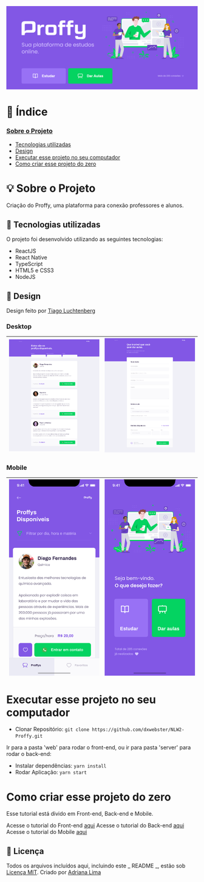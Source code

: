<p align="center">
  <img src="./readme/Home.png"/>
</p>

# 📑 Índice

### [Sobre o Projeto](#-sobre-o-projeto)

- [Tecnologias utilizadas](#-tecnologias-utilizadas)
- [Design](#-design)
- [Executar esse projeto no seu computador](#Executar-esse-projeto-no-seu-computador)
- [Como criar esse projeto do zero](#Como-criar-esse-projeto-do-zero)

# 💡 Sobre o Projeto

Criação do Proffy, uma plataforma para conexão professores e alunos.

## 🚀 Tecnologias utilizadas

O projeto foi desenvolvido utilizando as seguintes tecnologias:

- ReactJS
- React Native
- TypeScript
- HTML5 e CSS3
- NodeJS

## 🎨 Design

Design feito por [Tiago Luchtenberg](https://www.instagram.com/tiagoluchtenberg/)

### Desktop

| <img src="./readme/preview-web.png" width=500 /> | <img src="./readme/Formulário.png" width=500 /> |
| ------------------------------------------------ | ----------------------------------------------- |


### Mobile

| <img src="./readme/preview-mobile.png" width=300 /> | <img src="./readme/Home-mobile.png" width=300 /> |
| --------------------------------------------------- | ------------------------------------------------ |


# Executar esse projeto no seu computador

- Clonar Repositório: `git clone https://github.com/dxwebster/NLW2-Proffy.git`

Ir para a pasta 'web' para rodar o front-end, ou ir para pasta 'server' para rodar o back-end:

- Instalar dependências: `yarn install`
- Rodar Aplicação: `yarn start`

# Como criar esse projeto do zero

Esse tutorial está divido em Front-end, Back-end e Mobile. 

Acesse o tutorial do Front-end [aqui](https://github.com/dxwebster/NLW2-Proffy/tree/master/web)
Acesse o tutorial do Back-end [aqui](https://github.com/dxwebster/NLW2-Proffy/tree/master/server)
Acesse o tutorial do Mobile [aqui](https://github.com/dxwebster/NLW2-Proffy/tree/master/mobile)

## 📕 Licença

Todos os arquivos incluídos aqui, incluindo este _ README _, estão sob [Licença MIT](./LICENSE).
Criado por [Adriana Lima](https://github.com/dxwebster)
